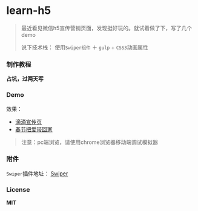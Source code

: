 # learn-h5

> 最近看见微信h5宣传营销页面，发现挺好玩的。就试着做了下，写了几个demo
>
> 说下技术栈： 使用`Swiper组件` ＋ `gulp` + `CSS3`动画属性

### 制作教程

**占坑，过两天写**


### Demo

效果：

* [滴滴宣传页][1]
* [春节把爱带回家][2]

[1]: https://sunpeijun.github.io/demo/h5/001-diditaxi/index.html
[2]: https://sunpeijun.github.io/demo/h5/002-lovetohome/index.html


> 注意：pc端浏览，请使用chrome浏览器移动端调试模拟器

### 附件

`Swiper`插件地址：   [Swiper](https:://github.com/nolimits4web/Swiper)

### License

**MIT**



